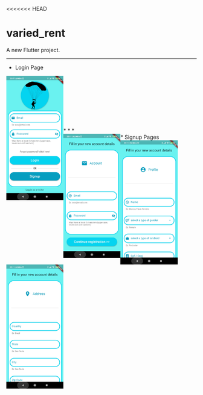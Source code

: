 
<<<<<<< HEAD

# varied_rent

  

A new Flutter project.

  

* * *

* Login Page

<img  src = "https://github.com/MarcosBorba/App_Varied_Rent/blob/master/screenShots/LoginPage.jpg"  align="left"  height="30%"  width="30%">
<br><br><br><br><br><br><br><br>
* * *
<br>
* Signup Pages

<img  src = "https://github.com/MarcosBorba/App_Varied_Rent/blob/master/screenShots/SignupPage(Form1-Account).jpg"  align="left"  height="30%"  width="30%" >
<img  src = "https://github.com/MarcosBorba/App_Varied_Rent/blob/master/screenShots/SignupPage(Form2-Profile).jpg"  align="left"  height="30%"  width="30%" >
<img  src = "https://github.com/MarcosBorba/App_Varied_Rent/blob/master/screenShots/SignupPage(Form3-Address).jpg"  align="left"  height="30%"  width="30%" >